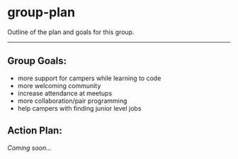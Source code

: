 # group-plan
Outline of the plan and goals for this group.

<hr>

## Group Goals:

* more support for campers while learning to code
* more welcoming community
* increase attendance at meetups
* more collaboration/pair programming
* help campers with finding junior level jobs

## Action Plan:

*Coming soon...*
